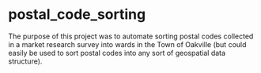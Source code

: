 # postal_code_sorting
The purpose of this project was to automate sorting postal codes collected in a market research survey into wards in the Town of Oakville (but could easily be used to sort postal codes into any sort of geospatial data structure).  
